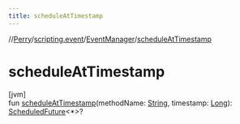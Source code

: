 ```yaml
---
title: scheduleAtTimestamp
---
```

//[Perry](../../../index.html)/[scripting.event](../index.html)/[EventManager](index.html)/[scheduleAtTimestamp](schedule-at-timestamp.html)



# scheduleAtTimestamp



[jvm]\
fun [scheduleAtTimestamp](schedule-at-timestamp.html)(methodName: [String](https://kotlinlang.org/api/latest/jvm/stdlib/kotlin/-string/index.html), timestamp: [Long](https://kotlinlang.org/api/latest/jvm/stdlib/kotlin/-long/index.html)): [ScheduledFuture](https://docs.oracle.com/javase/8/docs/api/java/util/concurrent/ScheduledFuture.html)<*>?





